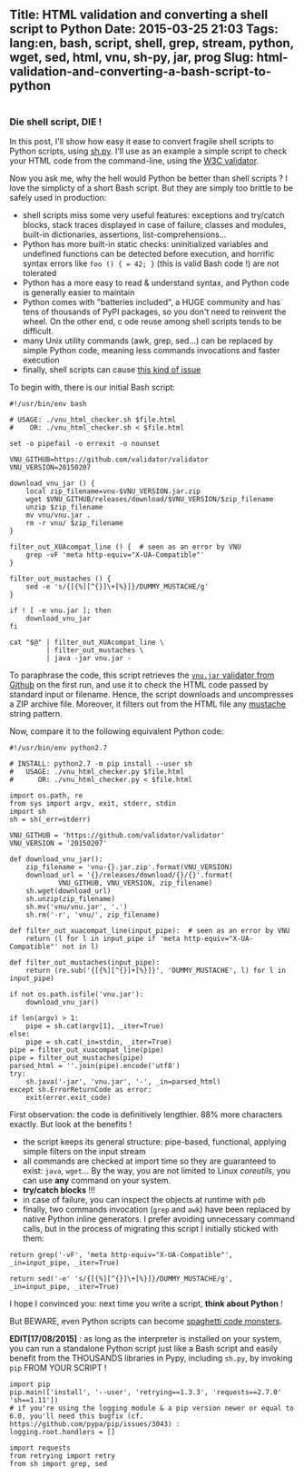 Title: HTML validation and converting a shell script to Python
Date: 2015-03-25 21:03
Tags: lang:en, bash, script, shell, grep, stream, python, wget, sed, html, vnu, sh-py, jar, prog
Slug: html-validation-and-converting-a-bash-script-to-python
---
<img src="/lucas/wwcb/photos/AngryShouting_LionKing.gif" alt="">

### Die shell script, DIE !

In this post, I'll show how easy it ease to convert fragile shell scripts to Python scripts, using [sh.py](http://amoffat.github.io/sh/).
I'll use as an example a simple script to check your HTML code from the command-line, using the [W3C validator](http://validator.w3.org/).

Now you ask me, why the hell would Python be better than shell scripts ?
I love the simplicty of a short Bash script. But they are simply too brittle to be safely used in production:

- shell scripts miss some very useful features: exceptions and try/catch blocks, stack traces displayed in case of failure, classes and modules, built-in dictionaries, assertions, list-comprehensions...
- Python has more built-in static checks: uninitialized variables and undefined functions can be detected before execution, and horrific syntax errors like `foo () { = 42; }` (this is valid Bash code !) are not tolerated
- Python has a more easy to read & understand syntax, and Python code is generally easier to maintain
- Python comes with "batteries included", a HUGE community and has tens of thousands of PyPI packages, so you don't need to reinvent the wheel. On the other end, c ode reuse among shell scripts tends to be difficult.
- many Unix utility commands (awk, grep, sed...) can be replaced by simple Python code, meaning less commands invocations and faster execution
- finally, shell scripts can cause [this kind of issue](//github.com/valvesoftware/steam-for-linux/issues/3671)

To begin with, there is our initial Bash script:

```
#!/usr/bin/env bash

# USAGE: ./vnu_html_checker.sh $file.html
#    OR: ./vnu_html_checker.sh < $file.html

set -o pipefail -o errexit -o nounset

VNU_GITHUB=https://github.com/validator/validator
VNU_VERSION=20150207

download_vnu_jar () {
    local zip_filename=vnu-$VNU_VERSION.jar.zip
    wget $VNU_GITHUB/releases/download/$VNU_VERSION/$zip_filename
    unzip $zip_filename
    mv vnu/vnu.jar .
    rm -r vnu/ $zip_filename
}

filter_out_XUAcompat_line () {  # seen as an error by VNU
    grep -vF 'meta http-equiv="X-UA-Compatible"'
}

filter_out_mustaches () {
    sed -e 's/{[{%][^{}]\+[%}]}/DUMMY_MUSTACHE/g'
}

if ! [ -e vnu.jar ]; then
    download_vnu_jar
fi

cat "$@" | filter_out_XUAcompat_line \
         | filter_out_mustaches \
         | java -jar vnu.jar -
```

To paraphrase the code, this script retrieves the [`vnu.jar` validator from Github](//github.com/validator/validator) on the first run, and use it to check the HTML code passed by standard input or filename.
Hence, the script downloads and uncompresses a ZIP archive file. Moreover, it filters out from the HTML file any [mustache](//mustache.github.io) string pattern.

Now, compare it to the following equivalent Python code:
```
#!/usr/bin/env python2.7

# INSTALL: python2.7 -m pip install --user sh
#   USAGE: ./vnu_html_checker.py $file.html
#      OR: ./vnu_html_checker.py < $file.html

import os.path, re
from sys import argv, exit, stderr, stdin
import sh
sh = sh(_err=stderr)

VNU_GITHUB = 'https://github.com/validator/validator'
VNU_VERSION = '20150207'

def download_vnu_jar():
    zip_filename = 'vnu-{}.jar.zip'.format(VNU_VERSION)
    download_url = '{}/releases/download/{}/{}'.format(
            VNU_GITHUB, VNU_VERSION, zip_filename)
    sh.wget(download_url)
    sh.unzip(zip_filename)
    sh.mv('vnu/vnu.jar', '.')
    sh.rm('-r', 'vnu/', zip_filename)

def filter_out_xuacompat_line(input_pipe):  # seen as an error by VNU
    return (l for l in input_pipe if 'meta http-equiv="X-UA-Compatible"' not in l)

def filter_out_mustaches(input_pipe):
    return (re.sub('{[{%][^{}]+[%}]}', 'DUMMY_MUSTACHE', l) for l in input_pipe)

if not os.path.isfile('vnu.jar'):
    download_vnu_jar()

if len(argv) > 1:
    pipe = sh.cat(argv[1], _iter=True)
else:
    pipe = sh.cat(_in=stdin, _iter=True)
pipe = filter_out_xuacompat_line(pipe)
pipe = filter_out_mustaches(pipe)
parsed_html = ''.join(pipe).encode('utf8')
try:
    sh.java('-jar', 'vnu.jar', '-', _in=parsed_html)
except sh.ErrorReturnCode as error:
    exit(error.exit_code)
```

First observation: the code is definitively lengthier. 88% more characters exactly.
But look at the benefits !

- the script keeps its general structure: pipe-based, functional, applying simple filters on the input stream
- all commands are checked at import time so they are guaranteed to exist: `java`, `wget`... By the way, you are not limited to Linux _coreutils_, you can use **any** command on your system.
- **try/catch blocks** !!!
- in case of failure, you can inspect the objects at runtime with `pdb`
- finally, two commands invocation (`grep` and `awk`) have been replaced by native Python inline generators. I prefer avoiding unnecessary command calls, but in the process of migrating this script I initially sticked with them:

`return grep('-vF', 'meta http-equiv="X-UA-Compatible"', _in=input_pipe, _iter=True)`

`return sed('-e' 's/{[{%][^{}]\+[%}]}/DUMMY_MUSTACHE/g', _in=input_pipe, _iter=True)`

I hope I convinced you: next time you write a script, **think about Python** !

But BEWARE, even Python scripts can become [spaghetti code monsters](/lucas/wwcb/photos/Ill_just_write_a_quick_script...-catacrac.net.png).

**EDIT[17/08/2015]** : as long as the interpreter is installed on your system, you can run a standalone Python script just like a Bash script and easily benefit from the THOUSANDS libraries in Pypy, including `sh.py`, by invoking `pip` FROM YOUR SCRIPT !

```
import pip
pip.main(['install', '--user', 'retrying==1.3.3', 'requests==2.7.0' 'sh==1.11'])
# if you're using the logging module & a pip version newer or equal to 6.0, you'll need this bugfix (cf. https://github.com/pypa/pip/issues/3043) :
logging.root.handlers = []

import requests
from retrying import retry
from sh import grep, sed
```
